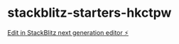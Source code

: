 # stackblitz-starters-hkctpw

[Edit in StackBlitz next generation editor ⚡️](https://stackblitz.com/~/github.com/Sirohgz/stackblitz-starters-hkctpw)